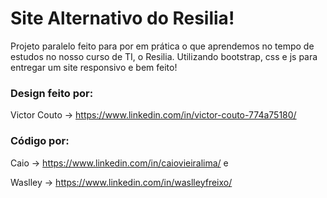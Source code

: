 # Site Alternativo do Resilia!

Projeto paralelo feito para por em prática o que aprendemos no tempo de estudos no nosso curso de TI, o Resilia.
Utilizando bootstrap, css e js para entregar um site responsivo e bem feito!



### Design feito por: 

Victor Couto -> https://www.linkedin.com/in/victor-couto-774a75180/

### Código por: 

Caio -> https://www.linkedin.com/in/caiovieiralima/ e 

Waslley -> https://www.linkedin.com/in/waslleyfreixo/
